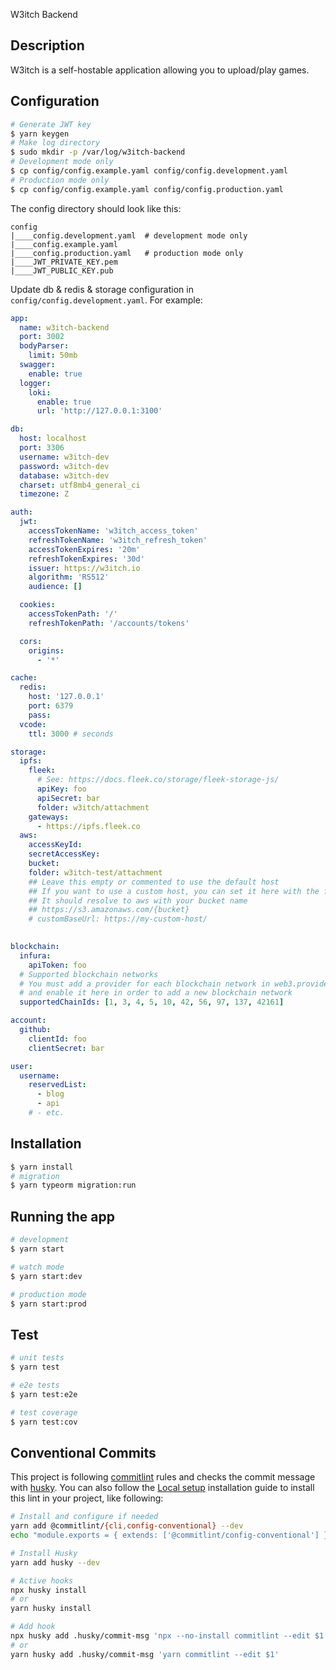 W3itch Backend

## Description

W3itch is a self-hostable application allowing you to upload/play games.

## Configuration

```bash
# Generate JWT key
$ yarn keygen
# Make log directory
$ sudo mkdir -p /var/log/w3itch-backend
# Development mode only
$ cp config/config.example.yaml config/config.development.yaml
# Production mode only
$ cp config/config.example.yaml config/config.production.yaml
```

The config directory should look like this:

```
config
|____config.development.yaml  # development mode only
|____config.example.yaml
|____config.production.yaml   # production mode only
|____JWT_PRIVATE_KEY.pem
|____JWT_PUBLIC_KEY.pub
```

Update db & redis & storage configuration in `config/config.development.yaml`. For example:

```yaml
app:
  name: w3itch-backend
  port: 3002
  bodyParser:
    limit: 50mb
  swagger:
    enable: true
  logger:
    loki:
      enable: true
      url: 'http://127.0.0.1:3100'

db:
  host: localhost
  port: 3306
  username: w3itch-dev
  password: w3itch-dev
  database: w3itch-dev
  charset: utf8mb4_general_ci
  timezone: Z

auth:
  jwt:
    accessTokenName: 'w3itch_access_token'
    refreshTokenName: 'w3itch_refresh_token'
    accessTokenExpires: '20m'
    refreshTokenExpires: '30d'
    issuer: https://w3itch.io
    algorithm: 'RS512'
    audience: []

  cookies:
    accessTokenPath: '/'
    refreshTokenPath: '/accounts/tokens'

  cors:
    origins:
      - '*'

cache:
  redis:
    host: '127.0.0.1'
    port: 6379
    pass:
  vcode:
    ttl: 3000 # seconds

storage:
  ipfs:
    fleek:
      # See: https://docs.fleek.co/storage/fleek-storage-js/
      apiKey: foo
      apiSecret: bar
      folder: w3itch/attachment
    gateways:
      - https://ipfs.fleek.co
  aws:
    accessKeyId:
    secretAccessKey:
    bucket:
    folder: w3itch-test/attachment
    ## Leave this empty or commented to use the default host
    ## If you want to use a custom host, you can set it here with the following format
    ## It should resolve to aws with your bucket name
    ## https://s3.amazonaws.com/{bucket}
    # customBaseUrl: https://my-custom-host/
    

blockchain:
  infura:
    apiToken: foo
  # Supported blockchain networks
  # You must add a provider for each blockchain network in web3.providers.ts
  # and enable it here in order to add a new blockchain network
  supportedChainIds: [1, 3, 4, 5, 10, 42, 56, 97, 137, 42161]

account:
  github:
    clientId: foo
    clientSecret: bar

user:
  username:
    reservedList:
      - blog
      - api
    # - etc.
```

## Installation

```bash
$ yarn install
# migration
$ yarn typeorm migration:run
```

## Running the app

```bash
# development
$ yarn start

# watch mode
$ yarn start:dev

# production mode
$ yarn start:prod
```

## Test

```bash
# unit tests
$ yarn test

# e2e tests
$ yarn test:e2e

# test coverage
$ yarn test:cov
```

## Conventional Commits

This project is following [commitlint](https://github.com/conventional-changelog/commitlint) rules and checks the commit message with [husky](https://typicode.github.io/husky/#/?id=features). You can also follow the [Local setup](https://commitlint.js.org/#/guides-local-setup) installation guide to install this lint in your project, like following:

```bash
# Install and configure if needed
yarn add @commitlint/{cli,config-conventional} --dev
echo "module.exports = { extends: ['@commitlint/config-conventional'] };" > commitlint.config.js

# Install Husky
yarn add husky --dev

# Active hooks
npx husky install
# or
yarn husky install

# Add hook
npx husky add .husky/commit-msg 'npx --no-install commitlint --edit $1'
# or
yarn husky add .husky/commit-msg 'yarn commitlint --edit $1'
```

